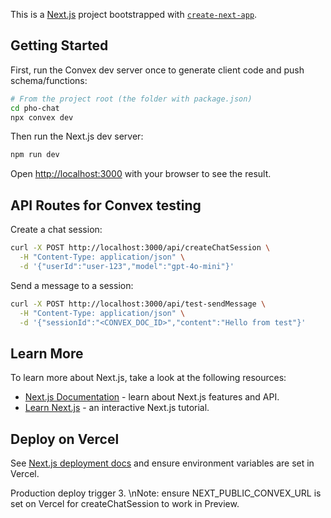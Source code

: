 This is a [Next.js](https://nextjs.org) project bootstrapped with [`create-next-app`](https://nextjs.org/docs/app/api-reference/cli/create-next-app).

## Getting Started

First, run the Convex dev server once to generate client code and push schema/functions:

```bash
# From the project root (the folder with package.json)
cd pho-chat
npx convex dev
```

Then run the Next.js dev server:

```bash
npm run dev
```

Open [http://localhost:3000](http://localhost:3000) with your browser to see the result.

## API Routes for Convex testing

Create a chat session:

```bash
curl -X POST http://localhost:3000/api/createChatSession \
  -H "Content-Type: application/json" \
  -d '{"userId":"user-123","model":"gpt-4o-mini"}'
```

Send a message to a session:

```bash
curl -X POST http://localhost:3000/api/test-sendMessage \
  -H "Content-Type: application/json" \
  -d '{"sessionId":"<CONVEX_DOC_ID>","content":"Hello from test"}'
```

## Learn More

To learn more about Next.js, take a look at the following resources:

- [Next.js Documentation](https://nextjs.org/docs) - learn about Next.js features and API.
- [Learn Next.js](https://nextjs.org/learn) - an interactive Next.js tutorial.

## Deploy on Vercel

See [Next.js deployment docs](https://nextjs.org/docs/app/building-your-application/deploying) and ensure environment variables are set in Vercel.


Production deploy trigger 3.
\nNote: ensure NEXT_PUBLIC_CONVEX_URL is set on Vercel for createChatSession to work in Preview.
